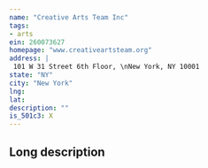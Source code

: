 ```yaml
---
name: "Creative Arts Team Inc"
tags:
- arts
ein: 260073627
homepage: "www.creativeartsteam.org"
address: |
 101 W 31 Street 6th Floor, \nNew York, NY 10001
state: "NY"
city: "New York"
lng: 
lat: 
description: ""
is_501c3: X
---
```


## Long description


